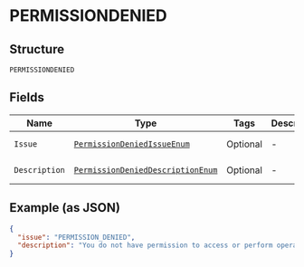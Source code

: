 
# PERMISSIONDENIED

## Structure

`PERMISSIONDENIED`

## Fields

| Name | Type | Tags | Description | Getter | Setter |
|  --- | --- | --- | --- | --- | --- |
| `Issue` | [`PermissionDeniedIssueEnum`](../../doc/models/permission-denied-issue-enum.md) | Optional | - | PermissionDeniedIssueEnum getIssue() | setIssue(PermissionDeniedIssueEnum issue) |
| `Description` | [`PermissionDeniedDescriptionEnum`](../../doc/models/permission-denied-description-enum.md) | Optional | - | PermissionDeniedDescriptionEnum getDescription() | setDescription(PermissionDeniedDescriptionEnum description) |

## Example (as JSON)

```json
{
  "issue": "PERMISSION_DENIED",
  "description": "You do not have permission to access or perform operations on this resource."
}
```

